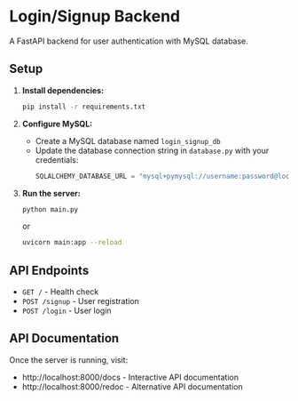 # Login/Signup Backend

A FastAPI backend for user authentication with MySQL database.

## Setup

1. **Install dependencies:**
   ```bash
   pip install -r requirements.txt
   ```

2. **Configure MySQL:**
   - Create a MySQL database named `login_signup_db`
   - Update the database connection string in `database.py` with your credentials:
     ```python
     SQLALCHEMY_DATABASE_URL = "mysql+pymysql://username:password@localhost:3306/login_signup_db"
     ```

3. **Run the server:**
   ```bash
   python main.py
   ```
   or
   ```bash
   uvicorn main:app --reload
   ```

## API Endpoints

- `GET /` - Health check
- `POST /signup` - User registration
- `POST /login` - User login

## API Documentation

Once the server is running, visit:
- http://localhost:8000/docs - Interactive API documentation
- http://localhost:8000/redoc - Alternative API documentation 
